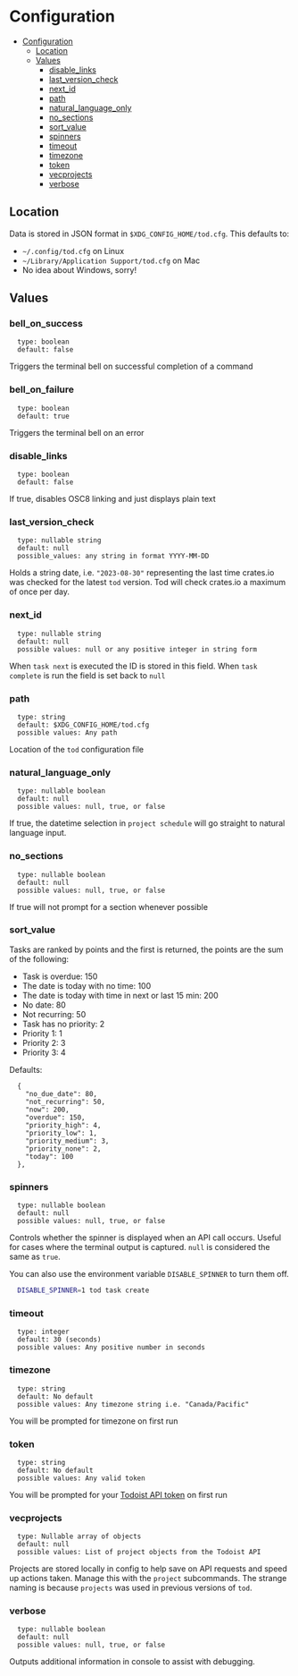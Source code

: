 # Configuration

<!--toc:start-->
- [Configuration](#configuration)
  - [Location](#location)
  - [Values](#values)
    - [disable_links](#disable_links)
    - [last_version_check](#last_version_check)
    - [next_id](#next_id)
    - [path](#path)
    - [natural_language_only](#natural_language_only)
    - [no_sections](#no_sections)
    - [sort_value](#sort_value)
    - [spinners](#spinners)
    - [timeout](#timeout)
    - [timezone](#timezone)
    - [token](#token)
    - [vecprojects](#vecprojects)
    - [verbose](#verbose)
<!--toc:end-->

## Location

 Data is stored in JSON format in `$XDG_CONFIG_HOME/tod.cfg`. This defaults to:

- `~/.config/tod.cfg` on Linux
- `~/Library/Application Support/tod.cfg` on Mac
- No idea about Windows, sorry!

## Values

### bell_on_success

```
  type: boolean
  default: false
```

Triggers the terminal bell on successful completion of a command

### bell_on_failure

```
  type: boolean
  default: true
```

Triggers the terminal bell on an error

### disable_links

```
  type: boolean
  default: false
```

If true, disables OSC8 linking and just displays plain text

### last_version_check

```
  type: nullable string
  default: null
  possible_values: any string in format YYYY-MM-DD
```

Holds a string date, i.e. `"2023-08-30"` representing the last time crates.io was checked for the latest `tod` version. Tod will check crates.io a maximum of once per day.

### next_id

```
  type: nullable string
  default: null
  possible values: null or any positive integer in string form
```

When `task next` is executed the ID is stored in this field. When `task complete` is run the field is set back to `null`


### path

```
  type: string
  default: $XDG_CONFIG_HOME/tod.cfg
  possible values: Any path
```

Location of the `tod` configuration file

### natural_language_only

```
  type: nullable boolean
  default: null
  possible values: null, true, or false
```

If true, the datetime selection in `project schedule` will go straight to natural language input.

### no_sections

```
  type: nullable boolean
  default: null
  possible values: null, true, or false
```

If true will not prompt for a section whenever possible

### sort_value

Tasks are ranked by points and the first is returned, the points are the sum of the following:

  - Task is overdue: 150
  - The date is today with no time: 100
  - The date is today with time in next or last 15 min: 200
  - No date: 80
  - Not recurring: 50
  - Task has no priority: 2
  - Priority 1: 1
  - Priority 2: 3
  - Priority 3: 4

Defaults:

```
  {
    "no_due_date": 80,
    "not_recurring": 50,
    "now": 200,
    "overdue": 150,
    "priority_high": 4,
    "priority_low": 1,
    "priority_medium": 3,
    "priority_none": 2,
    "today": 100
  },
```

### spinners

```
  type: nullable boolean
  default: null
  possible values: null, true, or false
```

Controls whether the spinner is displayed when an API call occurs. Useful for cases where the terminal output is captured. `null` is considered the same as `true`. 

You can also use the environment variable `DISABLE_SPINNER` to turn them off.

```bash
  DISABLE_SPINNER=1 tod task create
```

### timeout

```
  type: integer
  default: 30 (seconds)
  possible values: Any positive number in seconds
```

### timezone

```
  type: string
  default: No default
  possible values: Any timezone string i.e. "Canada/Pacific"
```

You will be prompted for timezone on first run

### token

```
  type: string
  default: No default
  possible values: Any valid token
```

You will be prompted for your [Todoist API token](https://todoist.com/prefs/integrations) on first run


### vecprojects

```
  type: Nullable array of objects
  default: null
  possible values: List of project objects from the Todoist API
```

Projects are stored locally in config to help save on API requests and speed up actions taken. Manage this with the `project` subcommands. The strange naming is because `projects` was used in previous versions of `tod`.

### verbose

```
  type: nullable boolean
  default: null
  possible values: null, true, or false
```

Outputs additional information in console to assist with debugging.

